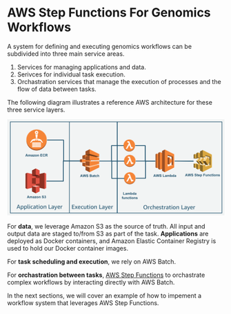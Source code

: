 # AWS Step Functions For Genomics Workflows

A system for defining and executing genomics workflows can be subdivided into three main service areas.

1. Services for managing applications and data.
2. Serivces for individual task execution.
3. Orchastration services that manage the execution of processes and the flow of data between tasks.

The following diagram illustrates a reference AWS architecture for these three service layers.

![AWS reference architecture for genomics](images/aws-genomics-ref-arch.png)

For **data**, we leverage Amazon S3 as the source of truth. All input and output data are staged to/from S3 as part of the task. **Applications** are deployed as Docker containers, and Amazon Elastic Container Registry is used to hold our Docker container images.

For **task scheduling and execution**, we rely on AWS Batch.

For **orchastration between tasks**, [AWS Step Functions](https://aws.amazon.com/step-functions/) to orchastrate complex workflows by interacting directly with AWS Batch.

In the next sections, we will cover an example of how to impement a workflow system that leverages AWS Step Functions.
